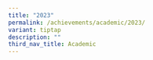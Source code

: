 ```yaml
---
title: "2023"
permalink: /achievements/academic/2023/
variant: tiptap
description: ""
third_nav_title: Academic
---
```

